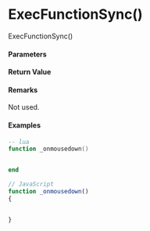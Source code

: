 # ExecFunctionSync\(\)

ExecFunctionSync\(\)

#### Parameters

#### Return Value

#### Remarks

Not used.

#### 

#### Examples

```lua
-- lua
function _onmousedown()


end
```

```js
// JavaScript
function _onmousedown()
{    


}
```



